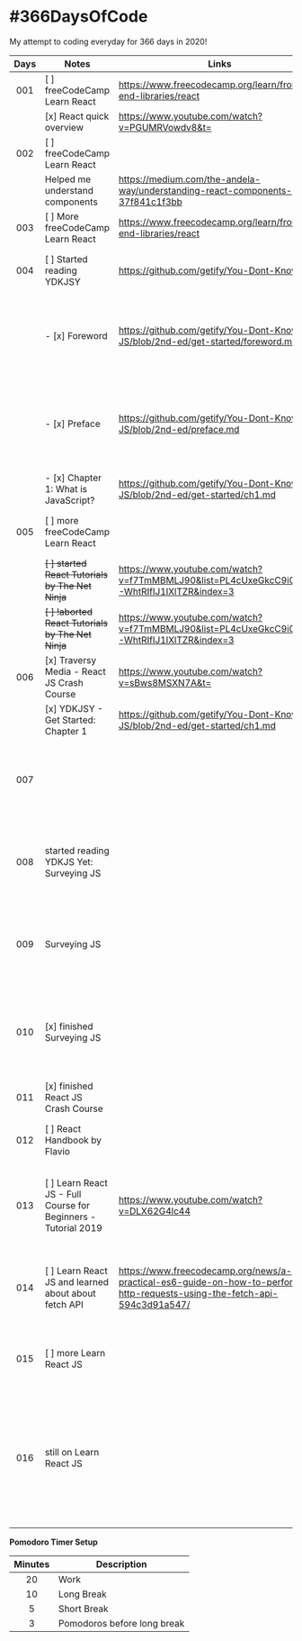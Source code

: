 # #366DaysOfCode

My attempt to coding everyday for 366 days in 2020!

| Days | Notes                                                          | Links                                                                                                                     | Pomodoros | Remarks                                                                                                 |
| :--: | -------------------------------------------------------------- | ------------------------------------------------------------------------------------------------------------------------- | :-------: | ------------------------------------------------------------------------------------------------------- |
| 001  | [ ] freeCodeCamp Learn React                                   | https://www.freecodecamp.org/learn/front-end-libraries/react                                                              |     6     |                                                                                                         |
|      | [x] React quick overview                                       | https://www.youtube.com/watch?v=PGUMRVowdv8&t=                                                                            |           |                                                                                                         |
| 002  | [ ] freeCodeCamp Learn React                                   |                                                                                                                           |     6     |                                                                                                         |
|      | Helped me understand components                                | https://medium.com/the-andela-way/understanding-react-components-37f841c1f3bb                                             |           |                                                                                                         |
| 003  | [ ] More freeCodeCamp Learn React                              | https://www.freecodecamp.org/learn/front-end-libraries/react                                                              |     6     |                                                                                                         |
| 004  | [ ] Started reading YDKJSY                                     | https://github.com/getify/You-Dont-Know-JS                                                                                |           | I need to continue learning even on mobile.                                                             |
|      | - [x] Foreword                                                 | https://github.com/getify/You-Dont-Know-JS/blob/2nd-ed/get-started/foreword.md                                            |           | During this time, my wife is due to give birth to our first born and OBGYN visits are frequent          |
|      | - [x] Preface                                                  | https://github.com/getify/You-Dont-Know-JS/blob/2nd-ed/preface.md                                                         |           | When I am not on the computer, I use JSRun to run JS code on my phone while on the go.                  |
|      | - [x] Chapter 1: What is JavaScript?                           | https://github.com/getify/You-Dont-Know-JS/blob/2nd-ed/get-started/ch1.md                                                 |           |                                                                                                         |
| 005  | [ ] more freeCodeCamp Learn React                              |                                                                                                                           |           | can't seem to wrap my head around react lifecycles                                                      |
|      | ~~[ ] started React Tutorials by The Net Ninja~~               | https://www.youtube.com/watch?v=f7TmMBMLJ90&list=PL4cUxeGkcC9i0_2FF-WhtRIfIJ1lXlTZR&index=3                               |           |                                                                                                         |
|      | ~~[ ] !aborted React Tutorials by The Net Ninja~~              | https://www.youtube.com/watch?v=f7TmMBMLJ90&list=PL4cUxeGkcC9i0_2FF-WhtRIfIJ1lXlTZR&index=3                               |           | outdated tutorial                                                                                       |
| 006  | [x] Traversy Media - React JS Crash Course                     | https://www.youtube.com/watch?v=sBws8MSXN7A&t=                                                                            |           |                                                                                                         |
|      | [x] YDKJSY - Get Started: Chapter 1                            | https://github.com/getify/You-Dont-Know-JS/blob/2nd-ed/get-started/ch1.md                                                 |           |                                                                                                         |
| 007  |                                                                |                                                                                                                           |           | - finished YDKJS Get Started Chapter 1 - wifey gave birth to our baby girl!                             |
| 008  | started reading YDKJS Yet: Surveying JS                        |                                                                                                                           |           | still at the hospital while wife is recovering. i still have to read something                          |
| 009  | Surveying JS                                                   |                                                                                                                           |           | busy day today, only managed to read a few paragraphs. But, we're finally home                          |
| 010  | [x] finished Surveying JS                                      |                                                                                                                           |           | still a busy day. i will be able to study more for the next 2 weeks, though, because of paternity leave |
| 011  | [x] finished React JS Crash Course                             |                                                                                                                           |           |                                                                                                         |
| 012  | [ ] React Handbook by Flavio                                   |                                                                                                                           |           | i need more tuts to help me understand react                                                            |
| 013  | [ ] Learn React JS - Full Course for Beginners - Tutorial 2019 | https://www.youtube.com/watch?v=DLX62G4lc44                                                                               |           | used React Handbook as a supplementary source for learning while watching tutorials                     |
| 014  | [ ] Learn React JS and learned about about fetch API           | https://www.freecodecamp.org/news/a-practical-es6-guide-on-how-to-perform-http-requests-using-the-fetch-api-594c3d91a547/ |           | more Learn React Course for Beginners. also tried a little bit of some fetch API stuff                  |
| 015  | [ ] more Learn React JS                                        |                                                                                                                           |           | i've gotten to the "phase 3: state" of this course at this point                                        |
| 016| still on Learn React JS |||trying put my daughter to sleep and i only have access to my phone. committing on mobile. code is life, but baby is _lifer_ LOL. will format later.|
**Pomodoro Timer Setup**

| Minutes | Description                 |
| :-----: | --------------------------- |
|   20    | Work                        |
|   10    | Long Break                  |
|    5    | Short Break                 |
|    3    | Pomodoros before long break |
